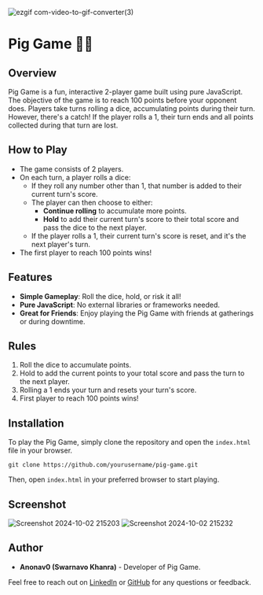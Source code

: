 ![ezgif com-video-to-gif-converter(3)](https://github.com/user-attachments/assets/e1165e93-6760-49e5-986f-decaccce2db6)

# Pig Game 🐷🎲

## Overview

Pig Game is a fun, interactive 2-player game built using pure JavaScript. The objective of the game is to reach 100 points before your opponent does. Players take turns rolling a dice, accumulating points during their turn. However, there's a catch! If the player rolls a 1, their turn ends and all points collected during that turn are lost.

## How to Play

- The game consists of 2 players.
- On each turn, a player rolls a dice:
  - If they roll any number other than 1, that number is added to their current turn's score.
  - The player can then choose to either:
    - **Continue rolling** to accumulate more points.
    - **Hold** to add their current turn's score to their total score and pass the dice to the next player.
  - If the player rolls a 1, their current turn's score is reset, and it's the next player's turn.
- The first player to reach 100 points wins!

## Features

- **Simple Gameplay**: Roll the dice, hold, or risk it all!
- **Pure JavaScript**: No external libraries or frameworks needed.
- **Great for Friends**: Enjoy playing the Pig Game with friends at gatherings or during downtime.

## Rules

1.  Roll the dice to accumulate points.
2.  Hold to add the current points to your total score and pass the turn to the next player.
3.  Rolling a 1 ends your turn and resets your turn's score.
4.  First player to reach 100 points wins!

## Installation

To play the Pig Game, simply clone the repository and open the `index.html` file in your browser.

`git clone https://github.com/yourusername/pig-game.git`

Then, open `index.html` in your preferred browser to start playing.

## Screenshot

![Screenshot 2024-10-02 215203](https://github.com/user-attachments/assets/19986ae5-1945-47d7-8098-7df4bc1819f6)
![Screenshot 2024-10-02 215232](https://github.com/user-attachments/assets/98dd4175-9486-48a6-98ac-b49aea43d438)

## Author

- **Anonav0 (Swarnavo Khanra)** - Developer of Pig Game.

Feel free to reach out on [LinkedIn](https://linkedin.com/in/swarnavo-khanra) or [GitHub](https://github.com/Anonav0) for any questions or feedback.
